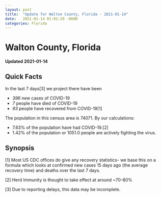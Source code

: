 ```yaml
---
layout: post
title:  "Update for Walton County, Florida - 2021-01-14"
date:   2021-01-14 01:01:29 -0600
categories: Florida
---
```


# Walton County, Florida
#### Updated 2021-01-14

## Quick Facts

In the last 7 days[3] we project there have been
- *396* new cases of COVID-19
- *7* people have died of COVID-19
- *93* people have recovered from COVID-19[1]

The population in this census area is 74071. By our calculations:
- 7.63% of the population have had COVID-19.[2]
- 1.42% of the population or 1051.0 people are actively fighting the virus.

## Synopsis




[1] Most US CDC offices do give any recovery statistics- we base this on a formula which looks at confirmed new cases
15 days ago (the average recovery time) and deaths over the last 7 days.

[2] Herd Immunity is thought to take effect at around ~70-80%

[3] Due to reporting delays, this data may be incomplete.
 
    